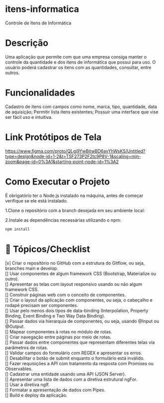 # itens-informatica
Controle de Itens de Informática

# Descrição
Uma aplicação que permite com que uma empresa consiga manter o controle da quantidade e dos itens de informática que possui para uso. O usuário poderá cadastrar os itens com as quantidades, consultar, entre outros. 

# Funcionalidades
Cadastro de itens com campos como nome, marca, tipo, quantidade, data de aquisição; 
Permitir lista itens existentes; 
Possuir uma interface que vise ser fácil uso e intuitiva. 

# Link Protótipos de Tela
https://www.figma.com/proto/QLgj9YwBjtwBD6avYhWsKS/Untitled?type=design&node-id=1-2&t=TSF273P2F2tc9P8V-1&scaling=min-zoom&page-id=0%3A1&starting-point-node-id=1%3A2

# Como Executar o Projeto
É obrigatório ter o Node.js instalado na máquina, antes de começar verifique se ele está instalado.

1.Clone o repositório com a branch desejada em seu ambiente local:

2.Instale as dependências necessárias utilizando o npm:
```bash
npm install
```

# 📖 Tópicos/Checklist

[x] Criar o repositório no GitHub com a estrutura do Gitflow, ou seja, branches main e develop. <br>
[] Usar componentes de algum framework CSS (Bootstrap, Materialize ou outro). <br>
[] Apresentar as telas com layout responsivo usando ou não algum framework CSS. <br>
[] Construir páginas web com o conceito de componentes. <br>
[] Criar o layout da aplicação com componentes, ou seja, o cabeçalho e rodapé precisam ser componentes. <br>
[] Usar pelo menos dois tipos de data-binding (Interpolation, Property Binding, Event Binding e Two Way Data Binding). 
<br>[] Passar dados via hierarquia de componentes, ou seja, usando @Input ou @Output. 
<br>[] Mapear componentes à rotas no módulo de rotas. 
<br>[] Criar navegação entre páginas por meio de rotas. 
<br>[] Passar dados entre componentes que representam diferentes telas via parâmetros de rotas. 
<br>[] Validar campos do formulário com REGEX e apresentar os erros. 
<br>[] Desabilitar o botão de submit enquanto o formulário está inválido. 
<br>[] Fazer requisições a API com tratamento da resposta com Promises ou Observables. 
<br>[] Cadastrar uma entidade usando uma API (JSON Server). 
<br>[] Apresentar uma lista de dados com a diretiva estrutural ngFor. 
<br>[] Usar a diretiva ngIf. 
<br>[] Formatar a apresentação de dados com Pipes. 
<br>[] Build e deploy da aplicação.
